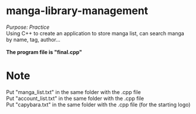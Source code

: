 # manga-library-management
*Purpose: Practice*<br>
Using C++ to create an application to store manga list, can search manga by name, tag, author...<br><br>
**The program file is "final.cpp"**
# Note
Put "manga_list.txt" in the same folder with the .cpp file<br>
Put "account_list.txt" in the same folder with the .cpp file<br>
Put "capybara.txt" in the same folder with the .cpp file (for the starting logo)

